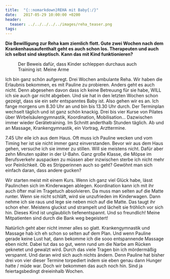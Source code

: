 ```yaml
---
title:  "{::nomarkdown}REHA mit Baby{:/}"
date:   2017-05-29 10:00:00 +0200
header:
  teaser: ../../../../../images/reha_teaser.png
tags:
---
```

**Die Bewilligung zur Reha kam ziemlich flott. Gute zwei Wochen nach dem Krankenhausaufenthalt geht es auch schon los. Therapeuten und auch ich selbst sind skeptisch. Kann das mit Kind funktionieren?**

<figure>
  <img src="../../../../../images/reha.png" alt="">
  <figcaption>Der Beweis dafür, dass Kinder schleppen durchaus auch Training ist: Meine Arme</figcaption>
</figure>



Ich bin ganz schön aufgeregt. Drei Wochen ambulante Reha. Wir haben die Erlaubnis bekommen, es mit Pauline zu probieren. Anders geht es auch nicht. Denn abgesehen davon dass ich keine Betreuung für sie habe, WILL ich sie auch gar nicht abgeben. Und sie hat in den letzten Wochen schon gezeigt, dass sie ein sehr entspanntes Baby ist. Also gehen wir es an. Ich fange morgens um 8.30 Uhr an und bin bis 13.30 Uhr durch. Der Terminplan wechselt täglich und ist ganz schön knackig. Drei bis vier Kurse von Pilates über Wirbelsäulengymnastik, Koordination, Mobilisation… Dazwischen immer wieder Gerätetraining. Im Schnitt anderthalb Stunden täglich. Ab und an Massage, Krankengymnastik, ein Vortrag, Arzttermine.

7.45 Uhr eile ich aus dem Haus. Oft muss ich Pauline wecken und vom Timing her ist sie nicht immer ganz einverstanden. Bevor wir aus dem Haus gehen, versuche ich sie immer zu stillen. Will sie meistens nicht. Dafür aber zehn Minuten später in der U-Bahn. Ganz große Klasse, die Möpse im Berufsverkehr auspacken zu müssen aber inzwischen sterbe ich nicht mehr vor Peinlichkeit. Ob es Stripperinnen auch so geht? Gewöhnt man sich einfach daran, dass andere gucken? 

Wir starten meist mit einem Kurs. Wenn ich ganz viel Glück habe, lässt Paulinchen sich im Kinderwagen ablegen. Koordination kann ich mit ihr auch öfter mal im Tragetuch absolvieren. Da muss man selten auf die Matte runter. Wenn sie nicht schläft, wird sie unzufrieden im Kinderwagen. Dann nehme ich sie raus und lege sie neben mich auf die Matte. Das taugt ihr schon eher. Meistens gluckst und strampelt und lächelt sie fröhlich vor sich hin. Dieses Kind ist unglaublich tiefenentspannt. Und so freundlich! Meine Mitpatienten sind durch die Bank weg begeistert! 

Natürlich geht aber nicht immer alles so glatt. Krankengymnastik und Massage hab ich eh schon so selten auf dem Plan. Und wenn Pauline gerade keine Lust hat, dann bekomme ich die sooo entspannende Massage eben nicht. Dabei tut das so gut, wenn rund um die Narbe am Rücken geknetet und gewalzt wird. Durch das viele Tragen bin ich mördermäßig verspannt. Und daran wird sich auch nichts ändern. Denn Pauline hat bisher drei von vier dieser Termine torpediert indem sie eben genau dann Hunger hatte / müde war. Doch wir bekommen das auch noch hin. Sind ja feiertagsbedingt dreieinhalb Wochen.

